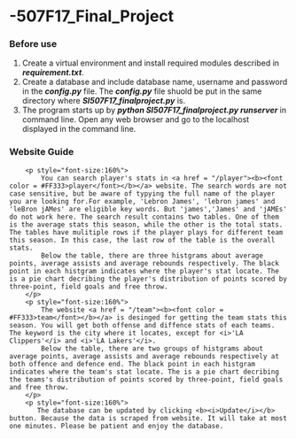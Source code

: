 # -507F17_Final_Project

### Before use
1. Create a virtual environment and install required modules described in **_requirement.txt_**.
2. Create a database and include database name, username and password in the **_config.py_** file. The **_config.py_** file shuold be put
in the same directory where **_SI507F17_finalproject.py_** is.
3. The program starts up by **_python SI507F17_finalproject.py runserver_** in command line. Open any web browser and go to the localhost  
displayed in the command line. 

### Website Guide
        <p style="font-size:160%">
            You can search player's stats in <a href = "/player"><b><font color = #FF333>player</font></b></a> website. The search words are not case sensitive, but be aware of typying the full name of the player you are looking for.For example, 'Lebron James', 'lebron james' and 'leBron jAMes' are eligible key words. But 'james','James' and 'jAMEs' do not work here. The search result contains two tables. One of them is the average stats this season, while the other is the total stats. The tables have mulitiple rows if the player plays for different team this season. In this case, the last row of the table is the overall stats. 
            Below the table, there are three histgrams about average points, average assists and average rebounds respectively. The black point in each histgram indicates where the player's stat locate. The is a pie chart decribing the player's distribution of points scored by three-point, field goals and free throw. 
        </p>
        <p style="font-size:160%">
            The website <a href = "/team"><b><font color = #FF333>team</font></b></a> is desinged for getting the team stats this season. You will get both offense and diffence stats of each teams. The keyword is the city where it locates, except for <i>'LA Clippers'</i> and <i>'LA Lakers'</i>. 
            Below the table, there are two groups of histgrams about average points, average assists and average rebounds respectively at both offence and defence end. The black point in each histgram indicates where the team's stat locate. The is a pie chart decribing the teams's distribution of points scored by three-point, field goals and free throw. 
        </p>
        <p style="font-size:160%">
           The database can be updated by clicking <b><i>Update</i></b> button. Because the data is scraped from website. It will take at most one minutes. Please be patient and enjoy the database. 
